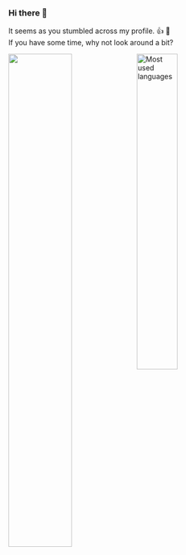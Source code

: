 ### Hi there 👋

It seems as you stumbled across my profile. 👍 🙂<br>
If you have some time, why not look around a bit?

<div style="width: 100%">
  <img align="left" style="width: 50%" src="https://streak-stats.demolab.com/?user=einfachIrgendwer0815&theme=dark&hide_border=true&background=000&fire=darkviolet&ring=1e90ff&currStreakLabel=darkviolet" />
  
  <img align="left" style="width: 40%; height: auto;" alt="Most used languages" src="https://github-readme-stats.vercel.app/api/top-langs/?username=einfachIrgendwer0815&layout=compact&langs_count=6&theme=dark&title_color=0c88fc&hide_border=true&bg_color=000" />
</div>
